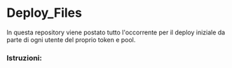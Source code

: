 # Deploy_Files

In questa repository viene postato tutto l'occorrente per il deploy iniziale da parte di ogni utente del proprio token e pool.

### Istruzioni:
